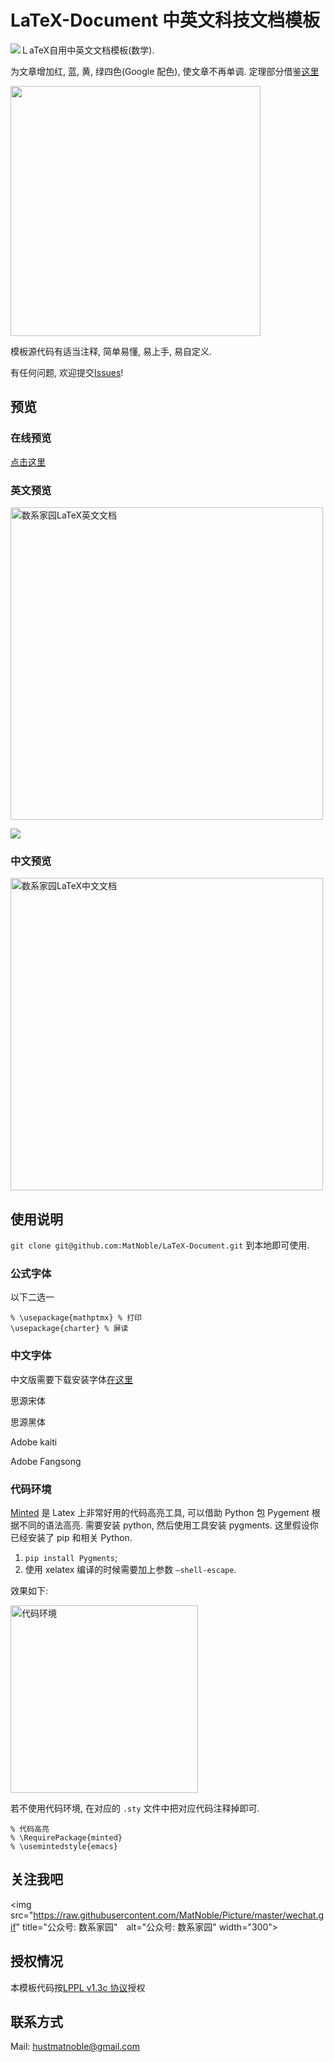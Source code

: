 # LaTeX-Document 中英文科技文档模板

<img src="https://latex.codecogs.com/svg.latex?\LaTeX" title="LaTeX" alt="ＬaTeX" />自用中英文文档模板(数学).

为文章增加红, 蓝, 黄, 绿四色(Google 配色), 使文章不再单调. 定理部分借鉴[这里](https://github.com/kalxd/morelull)

<img src="https://imgkr.cn-bj.ufileos.com/c4bef68f-6157-4981-b1d7-629e991ee838.png" width="400">

模板源代码有适当注释, 简单易懂, 易上手, 易自定义.

有任何问题, 欢迎提交[Issues](https://github.com/MatNoble/LaTeX-Document/issues)!

## 预览

### 在线预览
[点击这里](https://cn.overleaf.com/read/qcpjwfmmtnvr)

### 英文预览

<img src="https://raw.githubusercontent.com/MatNoble/LaTeX-Document/master/Images/Document-EN.svg" title="英文首页预览" alt="数系家园LaTeX英文文档" width="500">

![](https://raw.githubusercontent.com/MatNoble/LaTeX-Document/master/Images/Document-EN.svg)

### 中文预览

<img src="https://raw.githubusercontent.com/MatNoble/LaTeX-Document/master/Images/Document-CN.svg" title="中文首页预览" alt="数系家园LaTeX中文文档" width="500">

## 使用说明

`git clone git@github.com:MatNoble/LaTeX-Document.git` 到本地即可使用.

### 公式字体
以下二选一
```
% \usepackage{mathptmx} % 打印
\usepackage{charter} % 屏读
```

### 中文字体
中文版需要下载安装字体[在这里](https://github.com/MatNoble/Fonts)

思源宋体

思源黑体

Adobe kaiti

Adobe Fangsong

### 代码环境
[Minted](https://www.overleaf.com/learn/latex/Code_Highlighting_with_minted) 是 Latex 上非常好用的代码高亮工具, 可以借助 Python 包 Pygement 根据不同的语法高亮.
需要安装 python, 然后使用工具安装 pygments. 这里假设你已经安装了 pip 和相关 Python.

1. `pip install Pygments`;
2. 使用 xelatex 编译的时候需要加上参数 `–shell-escape`.

效果如下:

<img src="https://imgkr.cn-bj.ufileos.com/653a65d0-2cce-4909-8498-aa2301f9843f.png" title="代码环境" width="300">

若不使用代码环境, 在对应的 `.sty` 文件中把对应代码注释掉即可.

```
% 代码高亮
% \RequirePackage{minted}
% \usemintedstyle{emacs}
```

## 关注我吧

<img src="https://raw.githubusercontent.com/MatNoble/Picture/master/wechat.gif" title="公众号: 数系家园"　alt="公众号: 数系家园" width="300">

## 授权情况
本模板代码按[LPPL v1.3c 协议](https://github.com/MatNoble/LaTeX-Document/blob/master/LICENSE)授权

## 联系方式
Mail: [hustmatnoble@gmail.com](mailto:hustmatnoble@gmail.com)
